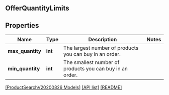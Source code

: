 ## OfferQuantityLimits

## Properties

Name | Type | Description | Notes
------------ | ------------- | ------------- | -------------
**max_quantity** | **int** | The largest number of products you can buy in an order. |
**min_quantity** | **int** | The smallest number of products you can buy in an order. |

[[ProductSearchV20200826 Models]](../) [[API list]](../../Api) [[README]](../../../README.md)
